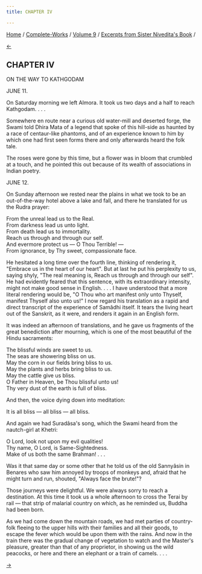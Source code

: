 ```yaml
---
title: CHAPTER IV

---
```

<div>

[Home](../../../index.htm) / [Complete-Works](../../complete_works.htm)
/ [Volume 9](../volume_9_contents.htm) / [Excerpts from Sister
Nivedita's Book](excerpts_from_sister_niveditas_book_contents.htm) /

[←](chapter_iii.htm)

## CHAPTER IV

ON THE WAY TO KATHGODAM

JUNE 11.

On Saturday morning we left Almora. It took us two days and a half to
reach Kathgodam. . . .

Somewhere en route near a curious old water-mill and deserted forge, the
Swami told Dhira Mata of a legend that spoke of this hill-side as
haunted by a race of centaur-like phantoms, and of an experience known
to him by which one had first seen forms there and only afterwards heard
the folk tale.

The roses were gone by this time, but a flower was in bloom that
crumbled at a touch, and he pointed this out because of its wealth of
associations in Indian poetry.

JUNE 12.

On Sunday afternoon we rested near the plains in what we took to be an
out-of-the-way hotel above a lake and fall, and there he translated for
us the Rudra prayer:

From the unreal lead us to the Real.  
From darkness lead us unto light.  
From death lead us to immortality.  
Reach us through and through our self.  
And evermore protect us — O Thou Terrible! —  
From ignorance, by Thy sweet, compassionate face.

He hesitated a long time over the fourth line, thinking of rendering it,
"Embrace us in the heart of our heart". But at last he put his
perplexity to us, saying shyly, "The real meaning is, Reach us through
and through our self". He had evidently feared that this sentence, with
its extraordinary intensity, might not make good sense in English. . . .
I have understood that a more literal rendering would be, "O Thou who
art manifest only unto Thyself, manifest Thyself also unto us!" I now
regard his translation as a rapid and direct transcript of the
experience of Samâdhi itself. It tears the living heart out of the
Sanskrit, as it were, and renders it again in an English form.

It was indeed an afternoon of translations, and he gave us fragments of
the great benediction after mourning, which is one of the most beautiful
of the Hindu sacraments:

The blissful winds are sweet to us.  
The seas are showering bliss on us.  
May the corn in our fields bring bliss to us.  
May the plants and herbs bring bliss to us.  
May the cattle give us bliss.  
O Father in Heaven, be Thou blissful unto us!  
Thy very dust of the earth is full of bliss.

And then, the voice dying down into meditation:

It is all bliss — all bliss — all bliss.

And again we had Suradâsa's song, which the Swami heard from the
nautch-girl at Khetri:

O Lord, look not upon my evil qualities!  
Thy name, O Lord, is Same-Sightedness.  
Make of us both the same Brahman! . . .

Was it that same day or some other that he told us of the old Sannyâsin
in Benares who saw him annoyed by troops of monkeys and, afraid that he
might turn and run, shouted, "Always face the brute!"?

Those journeys were delightful. We were always sorry to reach a
destination. At this time it took us a whole afternoon to cross the
Terai by rail — that strip of malarial country on which, as he reminded
us, Buddha had been born. 

As we had come down the mountain roads, we had met parties of
country-folk fleeing to the upper hills with their families and all
their goods, to escape the fever which would be upon them with the
rains. And now in the train there was the gradual change of vegetation
to watch and the Master's pleasure, greater than that of any proprietor,
in showing us the wild peacocks, or here and there an elephant or a
train of camels. . . .

[→](chapter_v.htm)

</div>
